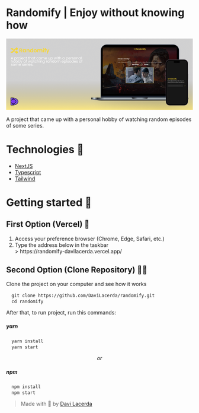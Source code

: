 # Randomify | Enjoy without knowing how

![Randomify Mockup](https://github.com/DaviLacerda/randomify/blob/main/public/assets/readme-banner.png)

A project that came up with a personal hobby of watching random episodes of some series.

# Technologies 👾

  * [NextJS](https://nextjs.org/)
  * [Typescript](https://www.typescriptlang.org/)
  * [Tailwind](https://tailwindcss.com/)

# Getting started 🚀

## First Option (Vercel) 🔺

<ol>
  <li>Access your preference browser (Chrome, Edge, Safari, etc.)</li>
  <li>Type the address below in the taskbar</li>
  > https://randomify-davilacerda.vercel.app/
</ol>

## Second Option (Clone Repository) 👩‍💻

Clone the project on your computer and see how it works

```
  git clone https://github.com/DaviLacerda/randomify.git
  cd randomify
```

After that, to run project, run this commands:

##### yarn
```
  yarn install
  yarn start
```
<p align="center">  <i>or</i> </p>

##### npm
```
  npm install
  npm start
```

> Made with 💜 by [Davi Lacerda](https://github.com/davilacerda)
